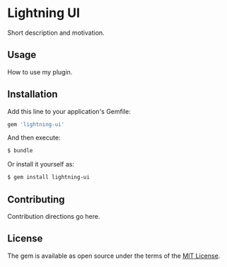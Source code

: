 # Lightning UI
Short description and motivation.

## Usage
How to use my plugin.

## Installation
Add this line to your application's Gemfile:

```ruby
gem 'lightning-ui'
```

And then execute:
```bash
$ bundle
```

Or install it yourself as:
```bash
$ gem install lightning-ui
```

## Contributing
Contribution directions go here.

## License
The gem is available as open source under the terms of the [MIT License](https://opensource.org/licenses/MIT).

